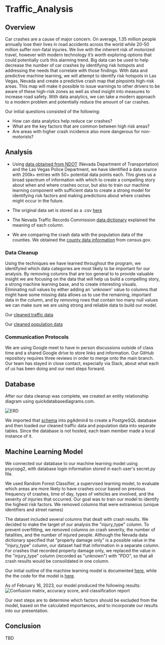 # Traffic_Analysis

## Overview

Car crashes are a cause of major concern. On average, 1.35 million people annually lose their lives in road accidents across the world while 20-50 million suffer non-fatal injuries. We live with the inherent risk of motorized travel, however with modern technology it’s worth exploring options that could potentially curb this alarming trend. Big data can be used to help decrease the number of car crashes by identifying risk hotspots and addressing the needs that correlate with those findings. With data and predictive machine learning, we will attempt to identify risk hotspots in Las Vegas, Nevada and create a predictive crash map that pinpoints high-risk areas. This map will make it possible to issue warnings to other drivers to be aware of these high-risk zones as well as shed insight into measures to increase road safety. With data analytics, we can take a modern approach to a modern problem and potentially reduce the amount of car crashes.

Our initial questions consisted of the following:

- How can data analytics help reduce car crashes?
- What are the key factors that are common between high risk areas?
- Are areas with higher crash incidence also more dangerous for non-motorists?

## Analysis

- Using [data obtained from NDOT](https://geohub-ndot.hub.arcgis.com/datasets/NDOT::crashdata-opendata/explore?location=38.279511%2C-116.977900%2C7.00&showTable=tr) (Nevada Department of Transportation) and the Las Vegas Police Department, we have identified a data source with 200k+ entries with 50+ potential data points each. This gives us a broad spectrum of information with which to create a compelling story about when and where crashes occur, but also to train our machine learning component with sufficient data to create a strong model for identifying risk factors and making predictions about where crashes might occur in the future.

- The original data set is stored as a .csv [here](https://github.com/JGarza4903/Traffic_Analysis/blob/main/Resources/CrashData_OpenData.csv)
- The Nevada Traffic Records Commission [data dictionary](https://zerofatalitiesnv.com/app/uploads/2021/04/2021-01-NV-TRCC-Data-Dictionary.pdf) explained the meaning of each column.
- We are comparing the crash data with the population data of the counties. We obtained the [county data information](https://www.census.gov/programs-surveys/popest/technical-documentation/research/evaluation-estimates/2020-evaluation-estimates/2010s-counties-total.htm) from census.gov.

### Data Cleanup

Using the techniques we have learned throughout the program, we identifyied which data categories are most likely to be important for our analysis. By removing columns that are too general to to provide valuable insight we are focusing on the data that will help us build a compelling story, a strong machine learning base, and to create interesting visuals. Eliminating null values by either adding an 'unknown' value to columns that might have some missing data allows us to use the remaining, important data in the column, and by removing rows that contain too many null values we can make sure we are using strong and reliable data to build our model.

Our [cleaned traffic data](https://github.com/JGarza4903/Traffic_Analysis/blob/main/Analysis/cleaned_traffic_data.csv)

Our [cleaned population data](https://github.com/JGarza4903/Traffic_Analysis/blob/main/Analysis/Nevada_population_clean_1.csv)


### Communication Protocols

We are using Google meet to have in person discussions outside of class time and a shared Google drive to store links and information. Our   GitHub repository requires three reviews in order to merge onto the main branch. Our team has stayed in close contact, especially via Slack, about what each of us has been doing and our next steps forward.

## Database

After our data cleanup was complete, we created an entity relationship diagram using quickdatabasediagrams.com. 

![ERD](https://github.com/JGarza4903/Traffic_Analysis/blob/main/Images/QuickDBD-export%20(1).png)

We imported that [schema](https://github.com/JGarza4903/Traffic_Analysis/blob/main/Resources/schema.sql) into pgAdmin4 to create a PostgreSQL database and then loaded our cleaned traffic data and population data into separate tables. Since the database is not hosted, each team member made a local instance of it. 

## Machine Learning Model

We connected our database to our machine learning model using psycopg2, with database login information stored in each user's secret.py file.

We used Random Forest Classifier, a supervised learning model, to evaluate which areas are more likely to have crashes occur based on previous frequency of crashes, time of day, types of vehicles are involved, and the severity of injuries that occurred. Our goal was to train our model to identify the highest risk factors. We removed columns that were extraneous (unique identifiers and street names)

The dataset included several columns that dealt with crash results. We decided to make the target of our analysis the "injury_type" column. To prevent overfitting, we removed columns on crash severity, the number of fatalities, and the number of injured people. Although the Nevada data dictionary specified that "property damage only" is a possible value in the "injury_type" column, our dataset had that information in a separate column. For crashes that recorded property damage only, we replaced the value in the "injury_type" column (recorded as "unknown") with "PDO", so that all crash results would be consolidated in one column.

Our initial outline of the machine learning model is documented [here](https://github.com/JGarza4903/Traffic_Analysis/blob/main/machine_model_description.md), while the the code for the model is [here](https://github.com/JGarza4903/Traffic_Analysis/blob/main/machine_learning_model.ipynb). 

As of February 16, 2023, our model produced the following results:
![Confusion matrix, accuracy score, and classification report](https://github.com/JGarza4903/Traffic_Analysis/blob/main/Images/mlm_results_2022_02_16.png)

Our next steps are to determine which factors should be excluded from the model, based on the calculated importances, and to incorporate our results into our presentation.

## Conclusion

TBD


